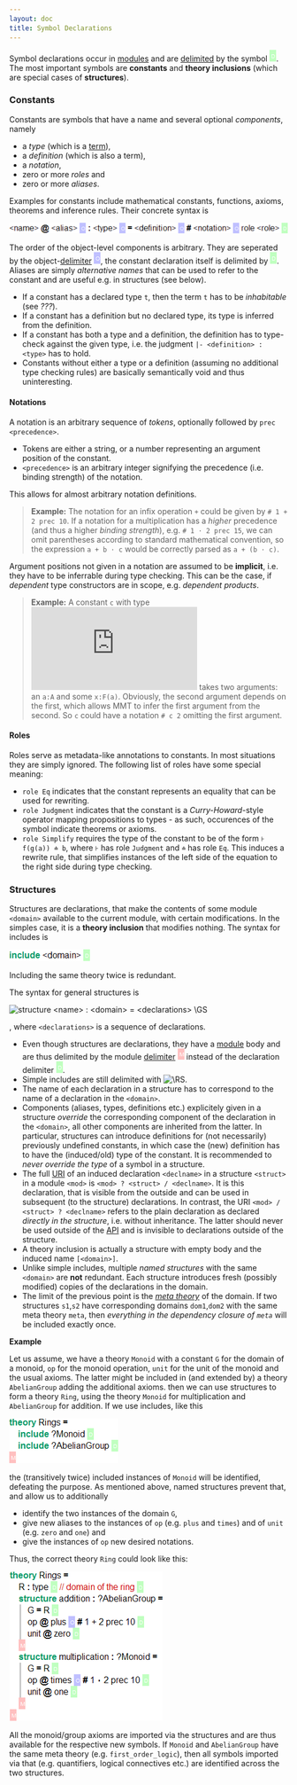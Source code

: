 ```yaml
---
layout: doc
title: Symbol Declarations
---
```



Symbol declarations occur in [modules](modules.html) and are [delimited](delimiters.html) by the symbol ![`\RS`](/doc/img/RS.png). The most important symbols are **constants** and **theory inclusions** (which are special cases of **structures**).

### Constants
Constants are symbols that have a name and several optional *components*, namely 

* a *type* (which is a [term](objects.html)),
* a *definition* (which is also a term), 
* a *notation*, 
* zero or more *roles* and 
* zero or more *aliases*.

Examples for constants include mathematical constants, functions, axioms, theorems and inference rules. Their concrete syntax is

![`<name> @ <alias> \US : <type> \US = <definition> \US # <notation> \US role <role> \RS`](/doc/img/constant.png)

The order of the object-level components is arbitrary. They are seperated by the object-[delimiter](delimiters.html) ![`\US`](/doc/img/US.png), the constant declaration itself is delimited by ![`\RS`](/doc/img/RS.png). Aliases are simply *alternative names* that can be used to refer to the constant and are useful e.g. in structures (see below).

* If a constant has a declared type `t`, then the term `t` has to be *inhabitable* (see *???*).
* If a constant has a definition but no declared type, its type is inferred from the definition.
* If a constant has both a type and a definition, the definition has to type-check against the given type, i.e. the judgment `|- <definition> : <type>` has to hold.
* Constants without either a type or a definition (assuming no additional type checking rules) are basically semantically void and thus uninteresting.

#### Notations
A notation is an arbitrary sequence of *tokens*, optionally followed by `prec <precedence>`. 

* Tokens are either a string, or a number representing an argument position of the constant.
* `<precedence>` is an arbitrary integer signifying the precedence (i.e. binding strength) of the notation.

This allows for almost arbitrary notation definitions. 

> **Example:** The notation for an infix operation `+` could be given by
> `# 1 + 2 prec 10`. If a notation for a multiplication has a *higher* precedence (and thus a higher *binding strength*), e.g. `# 1 ⋅ 2 prec 15`, we can omit parentheses according to standard mathematical convention, so the expression `a + b ⋅ c` would be correctly parsed as `a + (b ⋅ c)`.

Argument positions not given in a notation are assumed to be **implicit**, i.e. they have to be inferrable during type checking. This can be the case, if *dependent* type constructors are in scope, e.g. *dependent products*.

> **Example:** A constant `c` with type 
> ![`\prod_{a:A}F(a)\to B`](https://latex.codecogs.com/gif.latex?%5Cinline%20%5Csmall%20%5Cprod_%7Ba%3AA%7DF%28a%29%5Cto%20B)
> takes two arguments: an `a:A` and some `x:F(a)`. Obviously, the second argument depends on the first, which allows MMT to infer the first argument from the second. So `c` could have a notation `# c 2` omitting the first argument.

#### Roles

Roles serve as metadata-like annotations to constants. In most situations they are simply ignored. The following list of roles have some special meaning:

* `role Eq` indicates that the constant represents an equality that can be used for rewriting.
* `role Judgment` indicates that the constant is a *Curry-Howard*-style operator mapping propositions to types - as such, occurences of the symbol indicate theorems or axioms.
* `role Simplify` requires the type of the constant to be of the form `⊦ f(g(a)) ≐ b`, where `⊦` has role `Judgment` and `≐` has role `Eq`. This induces a rewrite rule, that simplifies instances of the left side of the equation to the right side during type checking.

### Structures

Structures are declarations, that make the contents of some module `<domain>` available to the current module, with certain modifications. In the simples case, it is a **theory inclusion** that modifies nothing. The syntax for includes is

![`include <domain> \RS`](/doc/img/include.png)

Including the same theory twice is redundant.

The syntax for general structures is

![`structure <name> : <domain> = <declarations> \GS`](/MMT/doc/structure.png)

, where `<declarations>` is a sequence of declarations.

* Even though structures are declarations, they have a [module](modules.html) body and are thus delimited by the module [delimiter](delimiters.html) ![`\GS`](/doc/img/GS.png) instead of the declaration delimiter ![`\RS`](/doc/img/RS.png).
* Simple includes are still delimited with ![`\RS`](/MMT/doc/RS.png).
* The name of each declaration in a structure has to correspond to the name of a declaration in the `<domain>`. 
* Components (aliases, types, definitions etc.) explicitely given in a structure *override* the corresponding component of the declaration in the `<domain>`, all other components are inherited from the latter. In particular, structures can introduce definitions for (not necessarily) previously undefined constants, in which case the (new) definition has to have the (induced/old) type of the constant. It is recommended to *never override the type* of a symbol in a structure.
* The full [URI](../api/uris.html) of an induced declaration `<declname>` in a structure `<struct>` in a module `<mod>` is `<mod> ? <struct> / <declname>`. It is this declaration, that is visible from the outside and can be used in subsequent (to the structure) declarations. In contrast, the URI `<mod> / <struct> ? <declname>` refers to the plain declaration as declared *directly in the structure*, i.e. without inheritance. The latter should never be used outside of the [API](../api/) and is invisible to declarations outside of the structure.
* A theory inclusion is actually a structure with empty body and the induced name `[<domain>]`.
* Unlike simple includes, multiple *named structures* with the same `<domain>` are **not** redundant. Each structure introduces fresh (possibly modified) copies of the declarations in the domain.
* The limit of the previous point is the [*meta theory*](modules.html#theories) of the domain. If two structures `s1`,`s2` have corresponding domains `dom1`,`dom2` with the same meta theory `meta`, then *everything in the dependency closure of `meta`* will be included exactly once.

**Example**

Let us assume, we have a theory `Monoid` with a constant `G` for the domain of a monoid, `op` for the monoid operation, `unit` for the unit of the monoid and the usual axioms. The latter might be included in (and extended by) a theory `AbelianGroup` adding the additional axioms. then we can use structures to form a theory `Ring`, using the theory `Monoid` for multiplication and `AbelianGroup` for addition. If we use includes, like this

![`theory Rings = include ?Monoid \RS include ?AbelianGroup \RS \GS`](/doc/img/ringwrong.png)

the (transitively twice) included instances of `Monoid` will be identified, defeating the purpose. As mentioned above, named structures prevent that, and allow us to additionally

* identify the two instances of the domain `G`,
* give new aliases to the instances of `op` (e.g. `plus` and `times`) and of `unit` (e.g. `zero` and `one`) and
* give the instances of `op` new desired notations.

Thus, the correct theory `Ring` could look like this:

![`theory Rings = R : type \RS // domain of the ring \RS structure addition : ?AbelianGroup = G = R \RS op @ plus \US # 1 + 2 prec 10 \RS unit @ zero \RS \GS structure multiplication: ?Monoid = G = R \RS op @ times \US # 1 \cdot 2 prec 10 \RS unit @ one \RS \GS \GS`](/doc/img/ringright.png)

All the monoid/group axioms are imported via the structures and are thus available for the respective new symbols. If `Monoid` and `AbelianGroup` have the same meta theory (e.g. `first_order_logic`), then all symbols imported via that (e.g. quantifiers, logical connectives etc.) are identified across the two structures.
